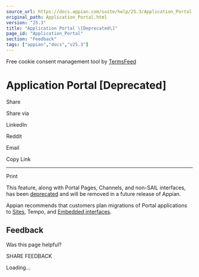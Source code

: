 ```yaml
---
source_url: https://docs.appian.com/suite/help/25.3/Application_Portal.html
original_path: Application_Portal.html
version: "25.3"
title: "Application Portal \[Deprecated\]"
page_id: "Application_Portal"
section: "Feedback"
tags: ["appian","docs","v25.3"]
---
```



Free cookie consent management tool by [TermsFeed](https://www.termsfeed.com/)

# Application Portal \[Deprecated\]

Share

Share via

LinkedIn

Reddit

Email

Copy Link

* * *

Print

This feature, along with Portal Pages, Channels, and non-SAIL interfaces, has been [deprecated](Deprecated_Features.html) and will be removed in a future release of Appian.

Appian recommends that customers plan migrations of Portal applications to [Sites](Sites.html), Tempo, and [Embedded interfaces](Embedded_Interfaces.html).

## Feedback

Was this page helpful?

SHARE FEEDBACK

Loading...